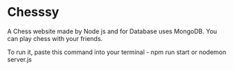 # Chesssy
 A Chess website made by Node js and for Database uses MongoDB. You can play chess with your friends.

To run it, paste this command into your terminal - 
npm run start or nodemon server.js
